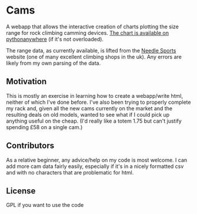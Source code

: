 # Cams

A webapp that allows the interactive creation of charts plotting the size range for rock climbing camming devices.
[The chart is available on pythonanywhere](http://dmca.pythonanywhere.com/cams/)
(if it's not overloaded).

The range data, as currently available, is lifted from the [Needle Sports](http://www.needlesports.com/) website (one of many excellent climbing shops in the uk). Any errors are likely from my own parsing of the data.

## Motivation

This is mostly an exercise in learning how to create a webapp/write html, neither of which I've done before. 
I've also been trying to properly complete my rack and, given all the new cams currently on the market and the resulting deals on old models, wanted to see what if I could pick up anything useful on the cheap.
(I'd really like a totem 1.75 but can't justify spending £58 on a single cam.)

## Contributors

As a relative beginner, any advice/help on my code is most welcome. 
I can add more cam data fairly easily, especially if it's in a nicely formatted csv and with no characters that are problematic for html.

## License

GPL if you want to use the code
